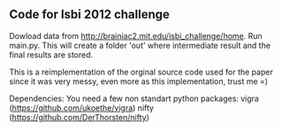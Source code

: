 ## Code for Isbi 2012 challenge 


Dowload data from http://brainiac2.mit.edu/isbi_challenge/home.
Run main.py. This will create a folder 'out' where intermediate result
and the final results are stored.

This is a reimplementation of the orginal source code used for the paper
since it was very messy, even more as this implementation, trust me =)


Dependencies:
    You need a few non standart python packages:
        vigra  (https://github.com/ukoethe/vigra)
        nifty  (https://github.com/DerThorsten/nifty)
